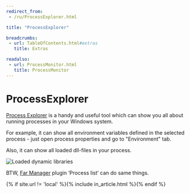 ```yaml
---
redirect_from:
 - /ru/ProcessExplorer.html

title: "ProcessExplorer"

breadcrumbs:
 - url: TableOfContents.html#extras
   title: Extras

readalso:
 - url: ProcessMonitor.html
   title: ProcessMonitor
---
```


# ProcessExplorer

[Process Explorer](http://technet.microsoft.com/en-us/sysinternals/bb896653)
is a handy and useful tool which can show you all about running processes
in your Windows system.

For example, it can show all environment variables defined in the selected
process - just open process properties and go to "Environment" tab.

Also, it can show all loaded dll-files in your process.

![Loaded dynamic libraries](/img/ProcessExplorer.png)

BTW, [Far Manager](FarManager.html) plugin ‘Process list’
can do same things.

{% if site.url != 'local' %}{% include in_article.html %}{% endif %}
